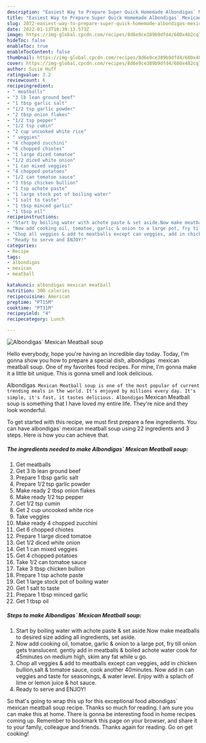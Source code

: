 ```yaml
---
description: "Easiest Way to Prepare Super Quick Homemade Albondigas` Mexican Meatball soup"
title: "Easiest Way to Prepare Super Quick Homemade Albondigas` Mexican Meatball soup"
slug: 2072-easiest-way-to-prepare-super-quick-homemade-albondigas-mexican-meatball-soup
date: 2022-01-13T10:39:13.573Z
image: https://img-global.cpcdn.com/recipes/8d6e9ce389b9dfd4/680x482cq70/albondigas-mexican-meatball-soup-recipe-main-photo.jpg
hideToc: false
enableToc: true
enableTocContent: false
thumbnail: https://img-global.cpcdn.com/recipes/8d6e9ce389b9dfd4/680x482cq70/albondigas-mexican-meatball-soup-recipe-main-photo.jpg
cover: https://img-global.cpcdn.com/recipes/8d6e9ce389b9dfd4/680x482cq70/albondigas-mexican-meatball-soup-recipe-main-photo.jpg
author: Susie Huff
ratingvalue: 3.2
reviewcount: 6
recipeingredient:
- " meatballs"
- "3 lb lean ground beef"
- "1 tbsp garlic salt"
- "1/2 tsp garlic powder"
- "2 tbsp onion flakes"
- "1/2 tsp pepper"
- "1/2 tsp cumin"
- "2 cup uncooked white rice"
- " veggies"
- "4 chopped zucchini"
- "6 chopped chiotes"
- "1 large diced tomatoe"
- "1/2 diced white onion"
- "1 can mixed veggies"
- "4 chopped potatoes"
- "1/2 can tomatoe sauce"
- "3 tbsp chicken bullion"
- "1 tsp achote paste"
- "1 large stock pot of boiling water"
- "1 salt to taste"
- "1 tbsp minced garlic"
- "1 tbsp oil"
recipeinstructions:
- "Start by boiling water with achote paste & set aside.Now make meatballs to desired size adding all ingredients, set aside."
- "Now add cooking oil, tomatoe, garlic & onion to a large pot, fry till onion gets translucent. gently add in meatballs & boiled achote water cook for 45minutes on medium high, skim any fat while u go."
- "Chop all veggies & add to meatballs except can veggies, add in chicken bullion,salt & tomatoe sauce, cook another 40minutes. Now add in can veggies and taste for seasonings, & water level. Enjoy with a splach of lime or lemon juice & hot sauce."
- "Ready to serve and ENJOY!"
categories:
- Recipe
tags:
- albondigas
- mexican
- meatball

katakunci: albondigas mexican meatball 
nutrition: 300 calories
recipecuisine: American
preptime: "PT15M"
cooktime: "PT31M"
recipeyield: "4"
recipecategory: Lunch

---
```



![Albondigas` Mexican Meatball soup](https://img-global.cpcdn.com/recipes/8d6e9ce389b9dfd4/680x482cq70/albondigas-mexican-meatball-soup-recipe-main-photo.jpg)

Hello everybody, hope you're having an incredible day today. Today, I'm gonna show you how to prepare a special dish, albondigas` mexican meatball soup. One of my favorites food recipes. For mine, I'm gonna make it a little bit unique. This is gonna smell and look delicious.



Albondigas` Mexican Meatball soup is one of the most popular of current trending meals in the world. It's enjoyed by millions every day. It's simple, it's fast, it tastes delicious. Albondigas` Mexican Meatball soup is something that I have loved my entire life. They're nice and they look wonderful.


To get started with this recipe, we must first prepare a few ingredients. You can have albondigas` mexican meatball soup using 22 ingredients and 3 steps. Here is how you can achieve that.

<!--inarticleads1-->

##### The ingredients needed to make Albondigas` Mexican Meatball soup:

1. Get  meatballs
1. Get 3 lb lean ground beef
1. Prepare 1 tbsp garlic salt
1. Prepare 1/2 tsp garlic powder
1. Make ready 2 tbsp onion flakes
1. Make ready 1/2 tsp pepper
1. Get 1/2 tsp cumin
1. Get 2 cup uncooked white rice
1. Take  veggies
1. Make ready 4 chopped zucchini
1. Get 6 chopped chiotes
1. Prepare 1 large diced tomatoe
1. Get 1/2 diced white onion
1. Get 1 can mixed veggies
1. Get 4 chopped potatoes
1. Take 1/2 can tomatoe sauce
1. Take 3 tbsp chicken bullion
1. Prepare 1 tsp achote paste
1. Get 1 large stock pot of boiling water
1. Get 1 salt to taste
1. Prepare 1 tbsp minced garlic
1. Get 1 tbsp oil




<!--inarticleads2-->

##### Steps to make Albondigas` Mexican Meatball soup:

1. Start by boiling water with achote paste & set aside.Now make meatballs to desired size adding all ingredients, set aside.
1. Now add cooking oil, tomatoe, garlic & onion to a large pot, fry till onion gets translucent. gently add in meatballs & boiled achote water cook for 45minutes on medium high, skim any fat while u go.
1. Chop all veggies & add to meatballs except can veggies, add in chicken bullion,salt & tomatoe sauce, cook another 40minutes. Now add in can veggies and taste for seasonings, & water level. Enjoy with a splach of lime or lemon juice & hot sauce.
1. Ready to serve and ENJOY!



So that's going to wrap this up for this exceptional food albondigas` mexican meatball soup recipe. Thanks so much for reading. I am sure you can make this at home. There is gonna be interesting food in home recipes coming up. Remember to bookmark this page on your browser, and share it to your family, colleague and friends. Thanks again for reading. Go on get cooking!
